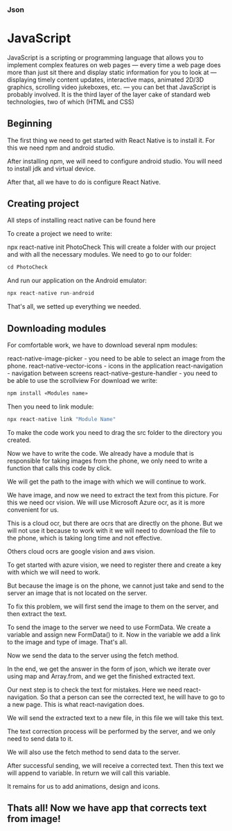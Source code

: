 ### Json
# JavaScript

JavaScript is a scripting or programming language that allows you to implement complex features on web pages — every time a web page does more than just sit there and display static information for you to look at — displaying timely content updates, interactive maps, animated 2D/3D graphics, scrolling video jukeboxes, etc. — you can bet that JavaScript is probably involved. It is the third layer of the layer cake of standard web technologies, two of which (HTML and CSS)

## Beginning
The first thing we need to get started with React Native is to install it. For this we need npm and android studio.

After installing npm, we will need to configure android studio. You will need to install jdk and virtual device.

After that, all we have to do is configure React Native.

## Creating project
All steps of installing react native can be found here

To create a project we need to write:

npx react-native init PhotoCheck
This will create a folder with our project and with all the necessary modules. We need to go to our folder:

```javascript
cd PhotoCheck
```

And run our application on the Android emulator:

```javascript
npx react-native run-android
```

That's all, we setted up everything we needed.

## Downloading modules
For comfortable work, we have to download several npm modules:

react-native-image-picker - you need to be able to select an image from the phone.
react-native-vector-icons - icons in the application
react-navigation - navigation between screens
react-native-gesture-handler - you need to be able to use the scrollview
For download we write:

```javascript
npm install «Modules name»
```

Then you need to link module:

```javascript
npx react-native link "Module Name"
```

To make the code work you need to drag the src folder to the directory you created.

Now we have to write the code. We already have a module that is responsible for taking images from the phone, we only need to write a function that calls this code by click.

We will get the path to the image with which we will continue to work.

We have image, and now we need to extract the text from this picture. For this we need ocr vision. We will use Microsoft Azure ocr, as it is more convenient for us.

This is a cloud ocr, but there are ocrs that are directly on the phone. But we will not use it because to work with it we will need to download the file to the phone, which is taking long time and not effective.

Others cloud ocrs are google vision and aws vision.

To get started with azure vision, we need to register there and create a key with which we will need to work.

But because the image is on the phone, we cannot just take and send to the server an image that is not located on the server.

To fix this problem, we will first send the image to them on the server, and then extract the text.

To send the image to the server we need to use FormData. We create a variable and assign new FormData() to it. Now in the variable we add a link to the image and type of image. That's all.

Now we send the data to the server using the fetch method.

In the end, we get the answer in the form of json, which we iterate over using map and Array.from, and we get the finished extracted text.

Our next step is to check the text for mistakes. Here we need react-navigation. So that a person can see the corrected text, he will have to go to a new page. This is what react-navigation does.

We will send the extracted text to a new file, in this file we will take this text.

The text correction process will be performed by the server, and we only need to send data to it.

We will also use the fetch method to send data to the server.

After successful sending, we will receive a corrected text. Then this text we will append to variable. In return we will call this variable.

It remains for us to add animations, design and icons.

## Thats all! Now we have app that corrects text from image!
